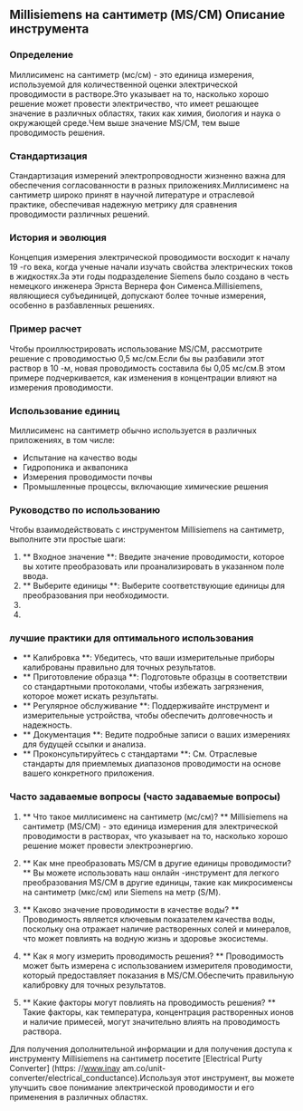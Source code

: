 ## Millisiemens на сантиметр (MS/CM) Описание инструмента

### Определение
Миллисименс на сантиметр (мс/см) - это единица измерения, используемой для количественной оценки электрической проводимости в растворе.Это указывает на то, насколько хорошо решение может провести электричество, что имеет решающее значение в различных областях, таких как химия, биология и наука о окружающей среде.Чем выше значение MS/CM, тем выше проводимость решения.

### Стандартизация
Стандартизация измерений электропроводности жизненно важна для обеспечения согласованности в разных приложениях.Миллисименс на сантиметр широко принят в научной литературе и отраслевой практике, обеспечивая надежную метрику для сравнения проводимости различных решений.

### История и эволюция
Концепция измерения электрической проводимости восходит к началу 19 -го века, когда ученые начали изучать свойства электрических токов в жидкостях.За эти годы подразделение Siemens было создано в честь немецкого инженера Эрнста Вернера фон Сименса.Millisiemens, являющиеся субъединицей, допускают более точные измерения, особенно в разбавленных решениях.

### Пример расчет
Чтобы проиллюстрировать использование MS/CM, рассмотрите решение с проводимостью 0,5 мс/см.Если бы вы разбавили этот раствор в 10 -м, новая проводимость составила бы 0,05 мс/см.В этом примере подчеркивается, как изменения в концентрации влияют на измерения проводимости.

### Использование единиц
Миллисименс на сантиметр обычно используется в различных приложениях, в том числе:
- Испытание на качество воды
- Гидропоника и аквапоника
- Измерения проводимости почвы
- Промышленные процессы, включающие химические решения

### Руководство по использованию
Чтобы взаимодействовать с инструментом Millisiemens на сантиметр, выполните эти простые шаги:
1. ** Входное значение **: Введите значение проводимости, которое вы хотите преобразовать или проанализировать в указанном поле ввода.
2. ** Выберите единицы **: Выберите соответствующие единицы для преобразования при необходимости.
3.
4.

### лучшие практики для оптимального использования
- ** Калибровка **: Убедитесь, что ваши измерительные приборы калиброваны правильно для точных результатов.
- ** Приготовление образца **: Подготовьте образцы в соответствии со стандартными протоколами, чтобы избежать загрязнения, которое может искать результаты.
- ** Регулярное обслуживание **: Поддерживайте инструмент и измерительные устройства, чтобы обеспечить долговечность и надежность.
- ** Документация **: Ведите подробные записи о ваших измерениях для будущей ссылки и анализа.
- ** Проконсультируйтесь с стандартами **: См. Отраслевые стандарты для приемлемых диапазонов проводимости на основе вашего конкретного приложения.

### Часто задаваемые вопросы (часто задаваемые вопросы)

1. ** Что такое миллисименс на сантиметр (мс/см)? **
Millisiemens на сантиметр (MS/CM) - это единица измерения для электрической проводимости в растворах, что указывает на то, насколько хорошо решение может провести электроэнергию.

2. ** Как мне преобразовать MS/CM в другие единицы проводимости? **
Вы можете использовать наш онлайн -инструмент для легкого преобразования MS/CM в другие единицы, такие как микросименсы на сантиметр (мкс/см) или Siemens на метр (S/M).

3. ** Каково значение проводимости в качестве воды? **
Проводимость является ключевым показателем качества воды, поскольку она отражает наличие растворенных солей и минералов, что может повлиять на водную жизнь и здоровье экосистемы.

4. ** Как я могу измерить проводимость решения? **
Проводимость может быть измерена с использованием измерителя проводимости, который предоставляет показания в MS/CM.Обеспечить правильную калибровку для точных результатов.

5. ** Какие факторы могут повлиять на проводимость решения? **
Такие факторы, как температура, концентрация растворенных ионов и наличие примесей, могут значительно влиять на проводимость раствора.

Для получения дополнительной информации и для получения доступа к инструменту Millisiemens на сантиметр посетите [Electrical Purty Converter] (https: //www.inay am.co/unit-converter/electrical_conductance).Используя этот инструмент, вы можете улучшить свое понимание электрической проводимости и его применения в различных областях.